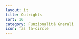 ```yaml
---
layout: it
title: Outrights
sort: 16
category: Funzionalità Gnerali
icon: fas fa-circle
---
```

<p class="message">
    
</p>


